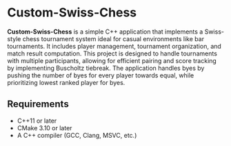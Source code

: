 # Custom-Swiss-Chess

**Custom-Swiss-Chess** is a simple C++ application that implements a Swiss-style chess tournament system ideal for casual environments like bar tournaments. It includes player management, tournament organization, and match result computation. This project is designed to handle tournaments with multiple participants, allowing for efficient pairing and score tracking by implementing Buscholtz tiebreak. The application handles byes by pushing the number of byes for every player towards equal, while prioritizing lowest ranked player for byes.

## Requirements

- C++11 or later
- CMake 3.10 or later
- A C++ compiler (GCC, Clang, MSVC, etc.)
